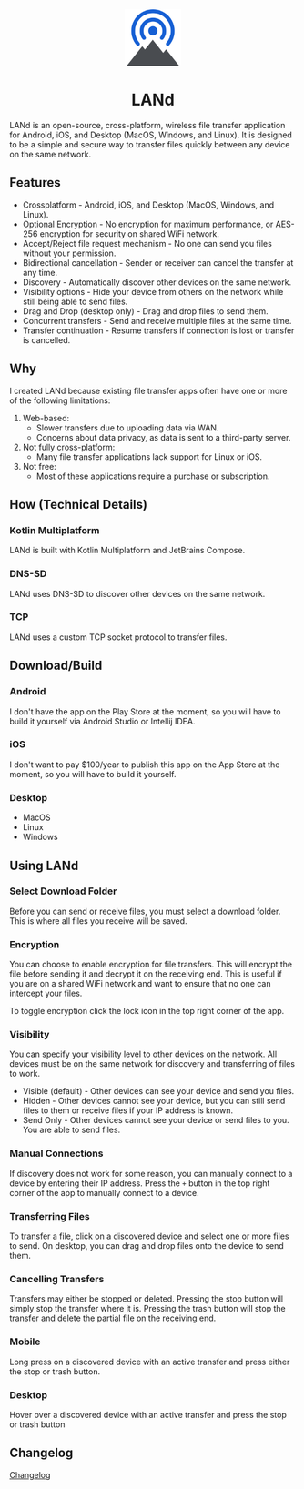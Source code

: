 <div style="text-align: center">
    <img src="land-logo.svg" width="100" height="100" alt="LANd Logo">
</div>

# <div style="text-align: center">LANd</div>

LANd is an open-source, cross-platform, wireless file transfer application for Android, iOS, and Desktop (MacOS, Windows, and Linux). 
It is designed to be a simple and secure way to transfer files quickly between any device on the same network.

## Features
* Crossplatform - Android, iOS, and Desktop (MacOS, Windows, and Linux).
* Optional Encryption - No encryption for maximum performance, or AES-256 encryption for security on shared WiFi network.
* Accept/Reject file request mechanism - No one can send you files without your permission.
* Bidirectional cancellation - Sender or receiver can cancel the transfer at any time.
* Discovery - Automatically discover other devices on the same network.
* Visibility options - Hide your device from others on the network while still being able to send files.
* Drag and Drop (desktop only) - Drag and drop files to send them.
* Concurrent transfers - Send and receive multiple files at the same time.
* Transfer continuation - Resume transfers if connection is lost or transfer is cancelled.

## Why
I created LANd because existing file transfer apps often have one or more of the following limitations:
1. Web-based:
   * Slower transfers due to uploading data via WAN.
   * Concerns about data privacy, as data is sent to a third-party server.
2. Not fully cross-platform:
   * Many file transfer applications lack support for Linux or iOS.
3. Not free:
   * Most of these applications require a purchase or subscription.

## How (Technical Details)
### Kotlin Multiplatform
LANd is built with Kotlin Multiplatform and JetBrains Compose.

### DNS-SD
LANd uses DNS-SD to discover other devices on the same network.

### TCP
LANd uses a custom TCP socket protocol to transfer files.  

## Download/Build
### Android
I don't have the app on the Play Store at the moment, so you will have to build it yourself via Android Studio or Intellij IDEA.

### iOS
I don't want to pay $100/year to publish this app on the App Store at the moment, so you will have to build it yourself.

### Desktop
* MacOS
* Linux
* Windows

## Using LANd
### Select Download Folder
Before you can send or receive files, you must select a download folder. This is where all files you receive will be saved.

### Encryption
You can choose to enable encryption for file transfers. This will encrypt the file before sending it and decrypt it on the receiving end. This is useful if you are on a shared WiFi network and want to ensure that no one can intercept your files.

To toggle encryption click the lock icon in the top right corner of the app. 

### Visibility
You can specify your visibility level to other devices on the network. All devices must be on the same network for discovery
and transferring of files to work.
* Visible (default) - Other devices can see your device and send you files.
* Hidden - Other devices cannot see your device, but you can still send files to them or receive files if your IP address is known.
* Send Only - Other devices cannot see your device or send files to you. You are able to send files.

### Manual Connections
If discovery does not work for some reason, you can manually connect to a device by entering their IP address. Press
the `+` button in the top right corner of the app to manually connect to a device.

### Transferring Files
To transfer a file, click on a discovered device and select one or more files to send. On desktop, you can drag and drop files onto the device to send them.

### Cancelling Transfers
Transfers may either be stopped or deleted. Pressing the stop button will simply stop the transfer where it is. Pressing the
trash button will stop the transfer and delete the partial file on the receiving end.
### Mobile
Long press on a discovered device with an active transfer and press either the stop or trash button.
### Desktop
Hover over a discovered device with an active transfer and press the stop or trash button


## Changelog
[Changelog](CHANGELOG.md)